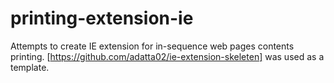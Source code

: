 # printing-extension-ie
Attempts to create IE extension for in-sequence web pages contents printing.
[https://github.com/adatta02/ie-extension-skeleten] was used as a template.